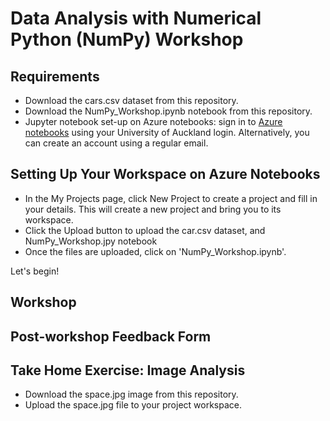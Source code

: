 # Data Analysis with Numerical Python (NumPy) Workshop

## Requirements

* Download the cars.csv dataset from this repository.
* Download the NumPy_Workshop.ipynb notebook from this repository.
* Jupyter notebook set-up on Azure notebooks: sign in to [Azure notebooks](notebooks.azure.com) using your University of Auckland login. Alternatively, you can create an account using a regular email.

## Setting Up Your Workspace on Azure Notebooks
* In the My Projects page, click New Project to create a project and fill in your details. This will create a new project and bring you to its workspace.
* Click the Upload button to upload the car.csv dataset, and NumPy_Workshop.jpy notebook
* Once the files are uploaded, click on 'NumPy_Workshop.ipynb'.

Let's begin!

## Workshop

## Post-workshop Feedback Form

## Take Home Exercise: Image Analysis
* Download the space.jpg image from this repository.
* Upload the space.jpg file to your project workspace.


